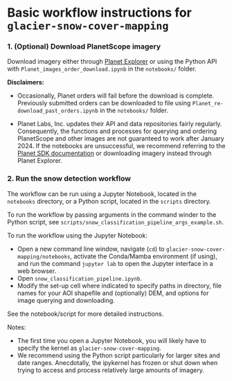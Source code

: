# Basic workflow instructions for `glacier-snow-cover-mapping`

### 1. (Optional) Download PlanetScope imagery
Download imagery either through [Planet Explorer](planet.com/explorer) or using the Python API with `Planet_images_order_download.ipynb` in the `notebooks/` folder.

__Disclaimers:__
- Occasionally, Planet orders will fail before the download is complete. Previously submitted orders can be downloaded to file using  `Planet_re-download_past_orders.ipynb` in the `notebooks/` folder.

- Planet Labs, Inc. updates their API and data repositories fairly regularly. Consequently, the functions and processes for querying and ordering PlanetScope and other images are not guaranteed to work after January 2024. If the notebooks are unsuccessful, we recommend referring to the [Planet SDK documentation](https://planet-sdk-for-python-v2.readthedocs.io/en/latest/python/sdk-guide/) or downloading imagery instead through Planet Explorer.

### 2. Run the snow detection workflow
The workflow can be run using a Jupyter Notebook, located in the `notebooks` directory, or a Python script, located in the `scripts` directory.

To run the workflow by passing arguments in the command winder to the Python script, see `scripts/snow_classification_pipeline_args_example.sh`.

To run the workflow using the Jupyter Notebook:
- Open a new command line window, navigate (`cd`) to `glacier-snow-cover-mapping/notebooks`, activate the Conda/Mamba environment (if using), and run the command `jupyter lab` to open the Jupyter interface in a web browser.
- Open `snow_classification_pipeline.ipynb`.
- Modify the set-up cell where indicated to specify paths in directory, file names for your AOI shapefile and (optionally) DEM, and options for image querying and downloading.  

See the notebook/script for more detailed instructions.

Notes:
- The first time you open a Jupyter Notebook, you will likely have to specify the kernel as `glacier-snow-cover-mapping`.
- We recommend using the Python script particularly for larger sites and date ranges. Anecdotally, the ipykernel has frozen or shut down when trying to access and process relatively large amounts of imagery.
